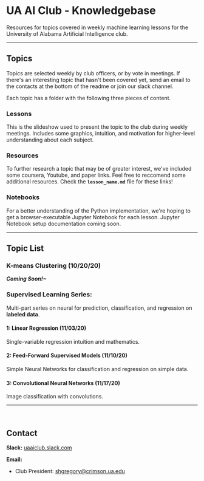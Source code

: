 # UA AI Club - Knowledgebase

Resources for topics covered in weekly machine learning lessons for the University of Alabama Artificial Intelligence club.

---

## Topics

Topics are selected weekly by club officers, or by vote in meetings. If there's an interesting topic that hasn't been covered yet, send an email to the contacts at the bottom of the readme or join our slack channel. 

Each topic has a folder with the following three pieces of content.

### Lessons
This is the slideshow used to present the topic to the club during weekly meetings. Includes some graphics, intuition, and motivation for higher-level understanding about each subject. 

### Resources
To further research a topic that may be of greater interest, we've included some coursera, Youtube, and paper links. Feel free to reccomend some additional resources. Check the **`lesson_name.md`** file for these links!

### Notebooks
For a better understanding of the Python implementation, we're hoping to get a browser-executable Jupyter Notebook for each lesson. Jupyter Notebook setup documentation coming soon.

---


## Topic List

### K-means Clustering (10/20/20)

***Coming Soon!~***

### Supervised Learning Series:

Multi-part series on neural      for prediction, classification, and regression on **labeled data**.

#### 1: Linear Regression (11/03/20)

Single-variable regression intuition and mathematics.

#### 2: Feed-Forward Supervised Models (11/10/20)

Simple Neural Networks for classification and regression on simple data.

#### 3: Convolutional Neural Networks (11/17/20)

Image classification with convolutions.

---

</br>

## Contact

**Slack:** [uaaiclub.slack.com](uaaiclub.slack.com)

**Email:** 

- Club President: shgregory@crimson.ua.edu
